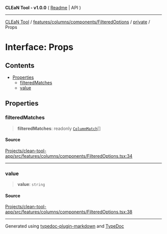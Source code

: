 **CLEaN Tool - v1.0.0** ( [Readme](../../../../../../README.md) \| API )

***

[CLEaN Tool](../../../../../../modules.md) / [features/columns/components/FilteredOptions](../../README.md) / [private](../README.md) / Props

# Interface: Props

## Contents

- [Properties](Props.md#properties)
  - [filteredMatches](Props.md#filteredmatches)
  - [value](Props.md#value)

## Properties

### filteredMatches

> **filteredMatches**: readonly [`ColumnMatch`](ColumnMatch.md)[]

#### Source

[Projects/clean-tool-app/src/features/columns/components/FilteredOptions.tsx:34](https://github.com/yuckyh/clean-tool-app/)

***

### value

> **value**: `string`

#### Source

[Projects/clean-tool-app/src/features/columns/components/FilteredOptions.tsx:38](https://github.com/yuckyh/clean-tool-app/)

***

Generated using [typedoc-plugin-markdown](https://www.npmjs.com/package/typedoc-plugin-markdown) and [TypeDoc](https://typedoc.org/)
